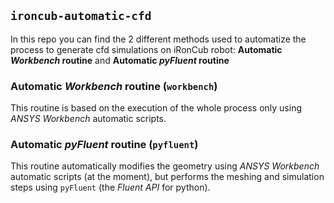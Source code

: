 ## `ironcub-automatic-cfd`

In this repo you can find the 2 different methods used to automatize the process to generate cfd simulations on iRonCub robot: **Automatic _Workbench_ routine** and **Automatic _pyFluent_ routine**

### Automatic _Workbench_ routine (`workbench`)

This routine is based on the execution of the whole process only using _ANSYS Workbench_ automatic scripts.


### Automatic _pyFluent_ routine (`pyfluent`)

This routine automatically modifies the geometry using _ANSYS Workbench_ automatic scripts (at the moment), but performs the meshing and simulation steps using `pyFluent` (the _Fluent API_ for python).
